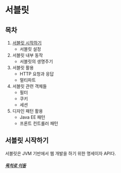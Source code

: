 서블릿
=====
## 목차
1. [서블릿 시작하기](#서블릿-시작하기)
	* 서블릿 설정
2. 서블릿 내부 동작
	* 서블릿의 생명주기
3. 서블릿 활용
	* HTTP 요청과 응답
	* 멀티파트
4. 서블릿 관련 객체들
	* 필터
	* 쿠키
	* 세션
5. 디자인 패턴 활용
	* Java EE 패턴
	* 프론트 컨트롤러 패턴

## 서블릿 시작하기
서블릿은 JVM 기반에서 웹 개발을 하기 위한 명세이자 API다.

##### [목차로 이동](#목차)